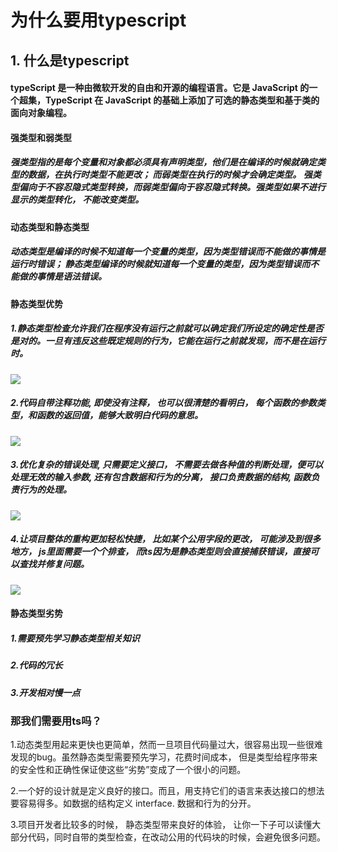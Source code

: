 # 为什么要用typescript

## 1. 什么是typescript
####  typeScript 是一种由微软开发的自由和开源的编程语言。它是 JavaScript 的一个超集，TypeScript 在 JavaScript 的基础上添加了可选的静态类型和基于类的面向对象编程。


#### 强类型和弱类型

#####  强类型指的是每个变量和对象都必须具有声明类型，他们是在编译的时候就确定类型的数据，在执行时类型不能更改； 而弱类型在执行的时候才会确定类型。 强类型偏向于不容忍隐式类型转换，而弱类型偏向于容忍隐式转换。强类型如果不进行显示的类型转化， 不能改变类型。



#### 动态类型和静态类型

#####  动态类型是编译的时候不知道每一个变量的类型，因为类型错误而不能做的事情是运行时错误；  静态类型编译的时候就知道每一个变量的类型，因为类型错误而不能做的事情是语法错误。



#### 静态类型优势
##### 1.静态类型检查允许我们在程序没有运行之前就可以确定我们所设定的确定性是否是对的。一旦有违反这些既定规则的行为，它能在运行之前就发现，而不是在运行时。

![](https://user-images.githubusercontent.com/15681693/48350355-dca9eb00-e6c1-11e8-85b3-15db7989a9f9.png)


##### 2.代码自带注释功能, 即使没有注释， 也可以很清楚的看明白， 每个函数的参数类型，和函数的返回值，能够大致明白代码的意思。

![](https://user-images.githubusercontent.com/15681693/48388155-54fcc480-e733-11e8-99b5-a0f56bd1516b.png)


##### 3.优化复杂的错误处理, 只需要定义接口， 不需要去做各种值的判断处理，便可以处理无效的输入参数, 还有包含数据和行为的分离， 接口负责数据的结构,  函数负责行为的处理。
![](https://user-images.githubusercontent.com/15681693/48411694-41764b80-e77d-11e8-8a2c-606a8b1d5ec1.png)

##### 4.让项目整体的重构更加轻松快捷， 比如某个公用字段的更改， 可能涉及到很多地方， js里面需要一个个排查， 而ts因为是静态类型则会直接捕获错误，直接可以查找并修复问题。
![](https://user-images.githubusercontent.com/15681693/48412303-3d4b2d80-e77f-11e8-9bf9-799b39fd7a30.png)


#### 静态类型劣势
##### 1.需要预先学习静态类型相关知识
##### 2.代码的冗长
##### 3.开发相对慢一点


### 那我们需要用ts吗？

1.动态类型用起来更快也更简单，然而一旦项目代码量过大，很容易出现一些很难发现的bug。虽然静态类型需要预先学习，花费时间成本， 但是类型给程序带来的安全性和正确性保证使这些“劣势”变成了一个很小的问题。

2.一个好的设计就是定义良好的接口。而且，用支持它们的语言来表达接口的想法要容易得多。如数据的结构定义 interface. 数据和行为的分开。

3.项目开发者比较多的时候， 静态类型带来良好的体验， 让你一下子可以读懂大部分代码，同时自带的类型检查，在改动公用的代码块的时候，会避免很多问题。